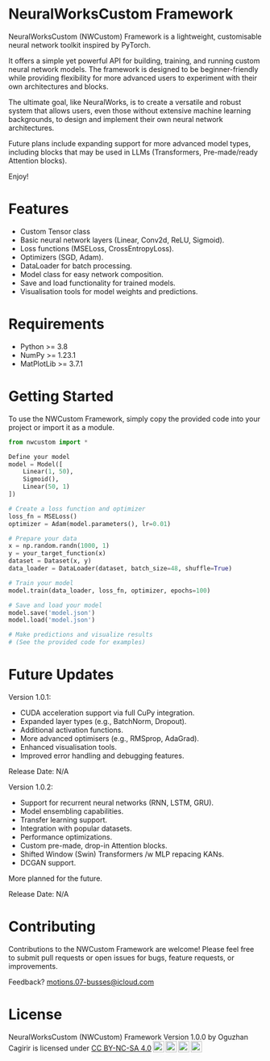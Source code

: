 # NeuralWorksCustom Framework
NeuralWorksCustom (NWCustom) Framework is a lightweight, customisable neural network toolkit inspired by PyTorch.

It offers a simple yet powerful API for building, training, and running custom neural network models. The framework is designed to be beginner-friendly while providing flexibility for more advanced users to experiment with their own architectures and blocks.

The ultimate goal, like NeuralWorks, is to create a versatile and robust system that allows users, even those without extensive machine learning backgrounds, to design and implement their own neural network architectures.

Future plans include expanding support for more advanced model types, including blocks that may be used in LLMs (Transformers, Pre-made/ready Attention blocks).

Enjoy!

# Features
- Custom Tensor class
- Basic neural network layers (Linear, Conv2d, ReLU, Sigmoid).
- Loss functions (MSELoss, CrossEntropyLoss).
- Optimizers (SGD, Adam).
- DataLoader for batch processing.
- Model class for easy network composition.
- Save and load functionality for trained models.
- Visualisation tools for model weights and predictions.

# Requirements
- Python >= 3.8
- NumPy >= 1.23.1
- MatPlotLib >= 3.7.1

# Getting Started
To use the NWCustom Framework, simply copy the provided code into your project or import it as a module.

```python
from nwcustom import *

Define your model
model = Model([
    Linear(1, 50),
    Sigmoid(),
    Linear(50, 1)
])

# Create a loss function and optimizer
loss_fn = MSELoss()
optimizer = Adam(model.parameters(), lr=0.01)

# Prepare your data
x = np.random.randn(1000, 1)
y = your_target_function(x)
dataset = Dataset(x, y)
data_loader = DataLoader(dataset, batch_size=48, shuffle=True)

# Train your model
model.train(data_loader, loss_fn, optimizer, epochs=100)

# Save and load your model
model.save('model.json')
model.load('model.json')

# Make predictions and visualize results
# (See the provided code for examples)
```

# Future Updates
Version 1.0.1:

- CUDA acceleration support via full CuPy integration.
- Expanded layer types (e.g., BatchNorm, Dropout).
- Additional activation functions.
- More advanced optimisers (e.g., RMSprop, AdaGrad).
- Enhanced visualisation tools.
- Improved error handling and debugging features.

Release Date: N/A

Version 1.0.2:

- Support for recurrent neural networks (RNN, LSTM, GRU).
- Model ensembling capabilities.
- Transfer learning support.
- Integration with popular datasets.
- Performance optimizations.
- Custom pre-made, drop-in Attention blocks.
- Shifted Window (Swin) Transformers /w MLP repacing KANs.
- DCGAN support.

More planned for the future.

Release Date: N/A

# Contributing
Contributions to the NWCustom Framework are welcome! Please feel free to submit pull requests or open issues for bugs, feature requests, or improvements.

Feedback? motions.07-busses@icloud.com

# License
<p xmlns:cc="http://creativecommons.org/ns#" xmlns:dct="http://purl.org/dc/terms/"><span property="dct:title">NeuralWorksCustom (NWCustom) Framework Version 1.0.0</span> by <span property="cc:attributionName">Oguzhan Cagirir</span> is licensed under <a href="https://creativecommons.org/licenses/by-nc-sa/4.0/?ref=chooser-v1" target="_blank" rel="license noopener noreferrer" style="display:inline-block;">CC BY-NC-SA 4.0<img style="height:22px!important;margin-left:3px;vertical-align:text-bottom;" src="https://mirrors.creativecommons.org/presskit/icons/cc.svg?ref=chooser-v1" alt=""><img style="height:22px!important;margin-left:3px;vertical-align:text-bottom;" src="https://mirrors.creativecommons.org/presskit/icons/by.svg?ref=chooser-v1" alt=""><img style="height:22px!important;margin-left:3px;vertical-align:text-bottom;" src="https://mirrors.creativecommons.org/presskit/icons/nc.svg?ref=chooser-v1" alt=""><img style="height:22px!important;margin-left:3px;vertical-align:text-bottom;" src="https://mirrors.creativecommons.org/presskit/icons/sa.svg?ref=chooser-v1" alt=""></a></p>
